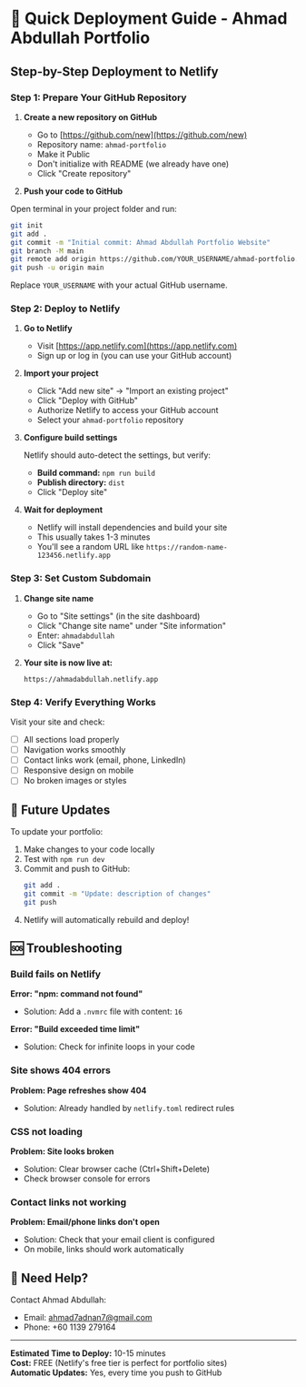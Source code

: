 # 🚀 Quick Deployment Guide - Ahmad Abdullah Portfolio

## Step-by-Step Deployment to Netlify

### Step 1: Prepare Your GitHub Repository

1. **Create a new repository on GitHub**
   - Go to [https://github.com/new](https://github.com/new)
   - Repository name: `ahmad-portfolio`
   - Make it Public
   - Don't initialize with README (we already have one)
   - Click "Create repository"

2. **Push your code to GitHub**

Open terminal in your project folder and run:

```bash
git init
git add .
git commit -m "Initial commit: Ahmad Abdullah Portfolio Website"
git branch -M main
git remote add origin https://github.com/YOUR_USERNAME/ahmad-portfolio.git
git push -u origin main
```

Replace `YOUR_USERNAME` with your actual GitHub username.

### Step 2: Deploy to Netlify

1. **Go to Netlify**
   - Visit [https://app.netlify.com](https://app.netlify.com)
   - Sign up or log in (you can use your GitHub account)

2. **Import your project**
   - Click "Add new site" → "Import an existing project"
   - Click "Deploy with GitHub"
   - Authorize Netlify to access your GitHub account
   - Select your `ahmad-portfolio` repository

3. **Configure build settings**
   
   Netlify should auto-detect the settings, but verify:
   - **Build command:** `npm run build`
   - **Publish directory:** `dist`
   - Click "Deploy site"

4. **Wait for deployment**
   - Netlify will install dependencies and build your site
   - This usually takes 1-3 minutes
   - You'll see a random URL like `https://random-name-123456.netlify.app`

### Step 3: Set Custom Subdomain

1. **Change site name**
   - Go to "Site settings" (in the site dashboard)
   - Click "Change site name" under "Site information"
   - Enter: `ahmadabdullah`
   - Click "Save"

2. **Your site is now live at:**
   ```
   https://ahmadabdullah.netlify.app
   ```

### Step 4: Verify Everything Works

Visit your site and check:
- [ ] All sections load properly
- [ ] Navigation works smoothly
- [ ] Contact links work (email, phone, LinkedIn)
- [ ] Responsive design on mobile
- [ ] No broken images or styles

## 📝 Future Updates

To update your portfolio:

1. Make changes to your code locally
2. Test with `npm run dev`
3. Commit and push to GitHub:
   ```bash
   git add .
   git commit -m "Update: description of changes"
   git push
   ```
4. Netlify will automatically rebuild and deploy!

## 🆘 Troubleshooting

### Build fails on Netlify

**Error: "npm: command not found"**
- Solution: Add a `.nvmrc` file with content: `16`

**Error: "Build exceeded time limit"**
- Solution: Check for infinite loops in your code

### Site shows 404 errors

**Problem: Page refreshes show 404**
- Solution: Already handled by `netlify.toml` redirect rules

### CSS not loading

**Problem: Site looks broken**
- Solution: Clear browser cache (Ctrl+Shift+Delete)
- Check browser console for errors

### Contact links not working

**Problem: Email/phone links don't open**
- Solution: Check that your email client is configured
- On mobile, links should work automatically

## 📧 Need Help?

Contact Ahmad Abdullah:
- Email: ahmad7adnan7@gmail.com
- Phone: +60 1139 279164

---

**Estimated Time to Deploy:** 10-15 minutes  
**Cost:** FREE (Netlify's free tier is perfect for portfolio sites)  
**Automatic Updates:** Yes, every time you push to GitHub

